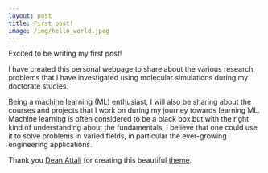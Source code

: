 ```yaml
---
layout: post
title: First post!
image: /img/hello_world.jpeg
---
```


Excited to be writing my first post!

I have created this personal webpage to share about the various research problems that I have investigated using molecular simulations during my doctorate studies.

Being a machine learning (ML) enthusiast, I will also be sharing about the courses and projects that I work on during my journey towards learning ML. Machine learning is often considered to be a black box but with the right kind of understanding about the fundamentals, I believe that one could use it to solve problems in varied fields, in particular the ever-growing engineering applications.   

Thank you [Dean Attali](https://deanattali.com/) for creating this beautiful [theme](https://github.com/daattali/beautiful-jekyll).
